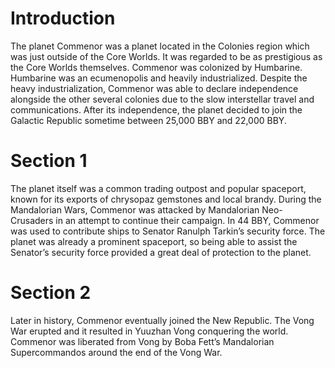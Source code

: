 # Introduction

The planet Commenor was a planet located in the Colonies region which was just outside of the Core Worlds.
It was regarded to be as prestigious as the Core Worlds themselves.
Commenor was colonized by Humbarine.
Humbarine was an ecumenopolis and heavily industrialized.
Despite the heavy industrialization, Commenor was able to declare independence alongside the other several colonies due to the slow interstellar travel and communications.
After its independence, the planet decided to join the Galactic Republic sometime between 25,000 BBY and 22,000 BBY.

# Section 1

The planet itself was a common trading outpost and popular spaceport, known for its exports of chrysopaz gemstones and local brandy.
During the Mandalorian Wars, Commenor was attacked by Mandalorian Neo-Crusaders in an attempt to continue their campaign.
In 44 BBY, Commenor was used to contribute ships to Senator Ranulph Tarkin’s security force.
The planet was already a prominent spaceport, so being able to assist the Senator’s security force provided a great deal of protection to the planet.

# Section 2

Later in history, Commenor eventually joined the New Republic.
The Vong War erupted and it resulted in Yuuzhan Vong conquering the world.
Commenor was liberated from Vong by Boba Fett’s Mandalorian Supercommandos around the end of the Vong War.
